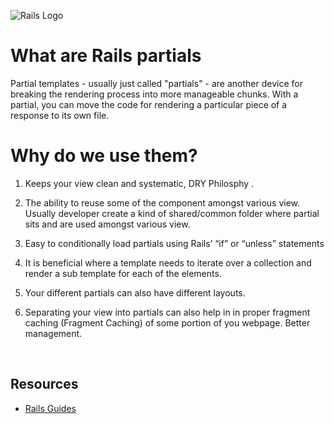 ![Rails Logo](https://upload.wikimedia.org/wikipedia/commons/thumb/6/62/Ruby_On_Rails_Logo.svg/1200px-Ruby_On_Rails_Logo.svg.png)

# What are Rails partials
Partial templates - usually just called "partials" - are another device for breaking the rendering process into more manageable chunks. With a partial, you can move the code for rendering a particular piece of a response to its own file.

# Why do we use them?
1. Keeps your view clean and systematic, DRY Philosphy .

2. The ability to reuse some of the component amongst various view. Usually developer create a kind of shared/common folder where partial sits and are used amongst various view.

3. Easy to conditionally load partials using Rails’ “if” or “unless” statements

4. It is beneficial where a template needs to iterate over a collection and render a sub template for each of the elements.

5. Your different partials can also have different layouts.

6. Separating your view into partials can also help in in proper fragment caching (Fragment Caching) of some portion of you webpage. Better management.

<br>

## Resources

- [Rails Guides](https://guides.rubyonrails.org/layouts_and_rendering.html#using-partials)
